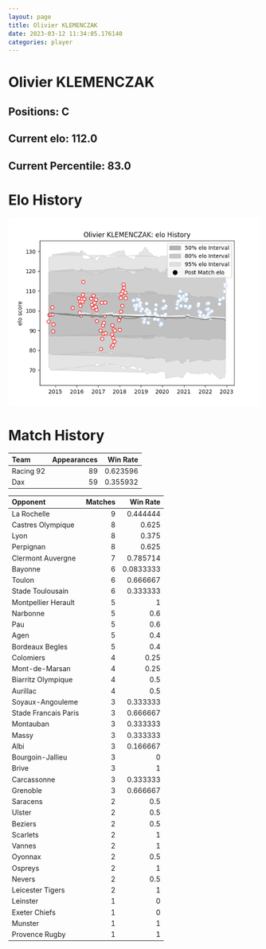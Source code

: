 ```yaml
---  
layout: page  
title: Olivier KLEMENCZAK  
date: 2023-03-12 11:34:05.176140  
categories: player  
---
```

# Olivier KLEMENCZAK

## Positions: C

## Current elo: 112.0

## Current Percentile: 83.0

# Elo History


![elo history](history_OlivierKLEMENCZAK.png)
# Match History


| Team      |   Appearances |   Win Rate |
|:----------|--------------:|-----------:|
| Racing 92 |            89 |   0.623596 |
| Dax       |            59 |   0.355932 |

| Opponent             |   Matches |   Win Rate |
|:---------------------|----------:|-----------:|
| La Rochelle          |         9 |  0.444444  |
| Castres Olympique    |         8 |  0.625     |
| Lyon                 |         8 |  0.375     |
| Perpignan            |         8 |  0.625     |
| Clermont Auvergne    |         7 |  0.785714  |
| Bayonne              |         6 |  0.0833333 |
| Toulon               |         6 |  0.666667  |
| Stade Toulousain     |         6 |  0.333333  |
| Montpellier Herault  |         5 |  1         |
| Narbonne             |         5 |  0.6       |
| Pau                  |         5 |  0.6       |
| Agen                 |         5 |  0.4       |
| Bordeaux Begles      |         5 |  0.4       |
| Colomiers            |         4 |  0.25      |
| Mont-de-Marsan       |         4 |  0.25      |
| Biarritz Olympique   |         4 |  0.5       |
| Aurillac             |         4 |  0.5       |
| Soyaux-Angouleme     |         3 |  0.333333  |
| Stade Francais Paris |         3 |  0.666667  |
| Montauban            |         3 |  0.333333  |
| Massy                |         3 |  0.333333  |
| Albi                 |         3 |  0.166667  |
| Bourgoin-Jallieu     |         3 |  0         |
| Brive                |         3 |  1         |
| Carcassonne          |         3 |  0.333333  |
| Grenoble             |         3 |  0.666667  |
| Saracens             |         2 |  0.5       |
| Ulster               |         2 |  0.5       |
| Beziers              |         2 |  0.5       |
| Scarlets             |         2 |  1         |
| Vannes               |         2 |  1         |
| Oyonnax              |         2 |  0.5       |
| Ospreys              |         2 |  1         |
| Nevers               |         2 |  0.5       |
| Leicester Tigers     |         2 |  1         |
| Leinster             |         1 |  0         |
| Exeter Chiefs        |         1 |  0         |
| Munster              |         1 |  1         |
| Provence Rugby       |         1 |  1         |